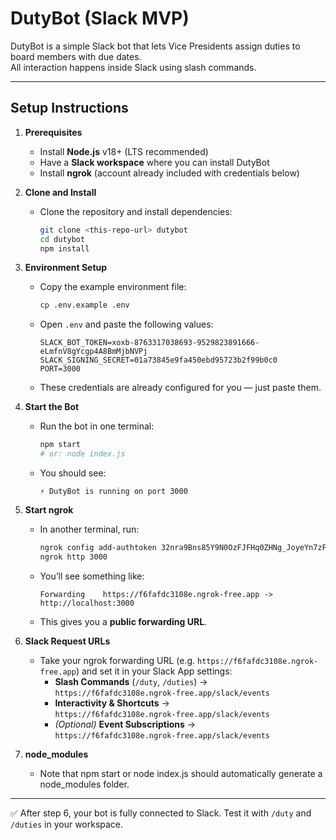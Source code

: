 # DutyBot (Slack MVP)

DutyBot is a simple Slack bot that lets Vice Presidents assign duties to board members with due dates.  
All interaction happens inside Slack using slash commands.

---

## Setup Instructions

1. **Prerequisites**
   - Install **Node.js** v18+ (LTS recommended)  
   - Have a **Slack workspace** where you can install DutyBot  
   - Install **ngrok** (account already included with credentials below)  

2. **Clone and Install**
   - Clone the repository and install dependencies:
     ```bash
     git clone <this-repo-url> dutybot
     cd dutybot
     npm install
     ```

3. **Environment Setup**
   - Copy the example environment file:
     ```bash
     cp .env.example .env
     ```
   - Open `.env` and paste the following values:
     ```env
     SLACK_BOT_TOKEN=xoxb-8763317038693-9529823891666-eLmfnV8gYcgp4A8BmMjbNVPj
     SLACK_SIGNING_SECRET=01a73845e9fa450ebd95723b2f99b0c0
     PORT=3000
     ```
   - These credentials are already configured for you — just paste them.

4. **Start the Bot**
   - Run the bot in one terminal:
     ```bash
     npm start
     # or: node index.js
     ```
   - You should see:
     ```
     ⚡️ DutyBot is running on port 3000
     ```

5. **Start ngrok**
   - In another terminal, run:
     ```bash
     ngrok config add-authtoken 32nra9Bns85Y9N0OzFJFHq0ZHNg_JoyeYn7zFB89MZNvLA8o
     ngrok http 3000
     ```
   - You’ll see something like:
     ```
     Forwarding    https://f6fafdc3108e.ngrok-free.app -> http://localhost:3000
     ```
   - This gives you a **public forwarding URL**.

6. **Slack Request URLs**
   - Take your ngrok forwarding URL (e.g. `https://f6fafdc3108e.ngrok-free.app`) and set it in your Slack App settings:
     - **Slash Commands** (`/duty`, `/duties`) →  
       `https://f6fafdc3108e.ngrok-free.app/slack/events`
     - **Interactivity & Shortcuts** →  
       `https://f6fafdc3108e.ngrok-free.app/slack/events`
     - *(Optional)* **Event Subscriptions** →  
       `https://f6fafdc3108e.ngrok-free.app/slack/events`

7. **node_modules**
   - Note that npm start or node index.js should automatically generate a node_modules folder.

---

✅ After step 6, your bot is fully connected to Slack. Test it with `/duty` and `/duties` in your workspace.
